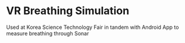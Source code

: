 # VR Breathing Simulation

Used at Korea Science Technology Fair in tandem with Android App to measure breathing through Sonar
 

